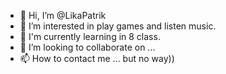 - 👋 Hi, I’m @LikaPatrik
- 👀 I’m interested in play games and listen music.
- 🌱 I'm currently learning in 8 class.
- 💞️ I’m looking to collaborate on ...
- 📫 How to contact me ... but no way))

<!---
LikaPatrik/LikaPatrik is a ✨ special ✨ repository because its `README.md` (this file) appears on your GitHub profile.
You can click the Preview link to take a look at your changes.
--->
